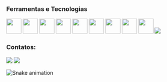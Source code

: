 <!--**Tdelanhese/Tdelanhese** is a ✨ _special_ ✨ repository because its `README.md` (this file) appears on your GitHub profile.-->

### Ferramentas e Tecnologias

<img src="https://cdn.jsdelivr.net/gh/devicons/devicon/icons/git/git-original.svg" width="40" height="40"/>
<img src="https://icongr.am/devicon/github-original.svg?size=40&color=currentColor" width="40" height="40"/>
<img src="https://icongr.am/devicon/html5-original.svg?size=40&color=currentColor" width="40" height="40"/>
<img src="https://icongr.am/devicon/css3-original.svg?size=40&color=currentColor" width="40" height="40"/>
<img src="https://icongr.am/devicon/sass-original.svg?size=40&color=currentColor" width="40" height="40"/>
<img src="https://icongr.am/devicon/javascript-original.svg?size=40&color=currentColor" width="40" height="40"/>
<img src="https://icongr.am/devicon/typescript-original.svg?size=40&color=currentColor" width="40" height="40"/>
<img src="https://icongr.am/devicon/angularjs-original.svg?size=40&color=currentColor" width="40" height="40"/>
<img src="https://icongr.am/devicon/csharp-original.svg?size=40&color=currentColor" width="40" height="40"/>

<img src="https://media.discordapp.net/attachments/853431329823129610/979818690050662430/avatar.png" />


### Contatos:

<div>
<a href = "mailto:thiagodelanhese493@gmail.com"><img src="https://img.shields.io/badge/Gmail-D14836?style=for-the-badge&logo=gmail&logoColor=white" target="_blank"></a>
<a href="https://www.linkedin.com/in/thiago-delanhese-497530193" target="_blank"><img src="https://img.shields.io/badge/-LinkedIn-%230077B5?style=for-the-badge&logo=linkedin&logoColor=white" target="_blank"></a>
</div>

![Snake animation](https://github.com/Tdelanhese/Tdelanhese/blob/output/github-contribution-grid-snake.svg)




